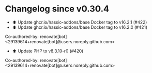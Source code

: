 # Changelog since v0.30.4
- ⬆️ Update ghcr.io/hassio-addons/base Docker tag to v16.2.1 (#422) 
- ⬆️ Update ghcr.io/hassio-addons/base Docker tag to v16.2.0 (#421)

Co-authored-by: renovate[bot] <29139614+renovate[bot]@users.noreply.github.com> 
- ⬆️ Update PHP to v8.3.10-r0 (#420)

Co-authored-by: renovate[bot] <29139614+renovate[bot]@users.noreply.github.com> 
